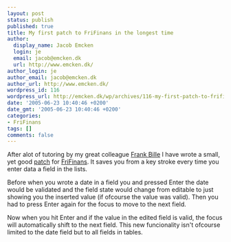 ```yaml
---
layout: post
status: publish
published: true
title: My first patch to FriFinans in the longest time
author:
  display_name: Jacob Emcken
  login: je
  email: jacob@emcken.dk
  url: http://www.emcken.dk/
author_login: je
author_email: jacob@emcken.dk
author_url: http://www.emcken.dk/
wordpress_id: 116
wordpress_url: http://emcken.dk/wp/archives/116-my-first-patch-to-frifinans-in-the-longest-time.html
date: '2005-06-23 10:40:46 +0200'
date_gmt: '2005-06-23 10:40:46 +0200'
categories:
- FriFinans
tags: []
comments: false
---
```

After alot of tutoring by my great colleague [Frank Bille][] I have wrote a small, yet good [patch][] for [FriFinans][]. It saves you from a key stroke every time you enter data a field in the lists.

Before when you wrote a date in a field you and pressed Enter the date would be validated and the field state would change from editable to just showing you the inserted value (if ofcourse the value was valid). Then you had to press Enter again for the focus to move to the next field.

Now when you hit Enter and if the value in the edited field is valid, the focus will automatically shift to the next field. This new funcionality isn't ofcourse limited to the date field but to all fields in tables.

[Frank Bille]: http://frank-bille.dk/
[patch]: http://cvs.frifinans.dk/frifinans/src/org/frifinans/client/util/AdvancedCellEditor.java?r1=text&amp;tr1=1.6&amp;r2=text&amp;tr2=1.5&amp;diff_format=h
[FriFinans]: http://www.frifinans.dk/

